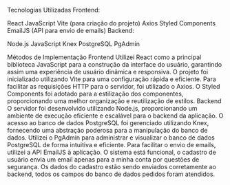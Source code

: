 Tecnologias Utilizadas
Frontend:

React
JavaScript
Vite (para criação do projeto)
Axios
Styled Components
EmailJS (API para envio de emails)
Backend:

Node.js
JavaScript
Knex
PostgreSQL
PgAdmin


Métodos de Implementação
Frontend
Utilizei React como a principal biblioteca JavaScript para a construção da interface do usuário, garantindo assim uma experiência de usuário dinâmica e responsiva.
O projeto foi inicializado utilizando Vite para uma configuração rápida e eficiente.
Para facilitar as requisições HTTP para o servidor, foi utilizado o Axios.
O Styled Components foi adotado para a estilização dos componentes, proporcionando uma melhor organização e reutilização de estilos.
Backend
O servidor foi desenvolvido utilizando Node.js, proporcionando um ambiente de execução eficiente e escalável para o backend da aplicação.
O acesso ao banco de dados PostgreSQL foi gerenciado utilizando Knex, fornecendo uma abstração poderosa para a manipulação do banco de dados.
Utilizei o PgAdmin para administrar e visualizar o banco de dados PostgreSQL de forma intuitiva e eficiente.
Para facilitar o envio de emails, utilizei a API EmailJS à aplicação.
O sistema está funcional, o cadastro de usuário envia um email apenas para a minha conta por questões de segurança.
Os dados do cadastro estão sendo enviados corretamente ao backend, todos os campos do banco de dados pedidos foram atendidos.
